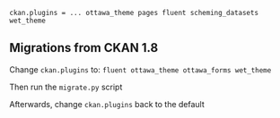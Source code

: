 ```
ckan.plugins = ... ottawa_theme pages fluent scheming_datasets wet_theme
```

Migrations from CKAN 1.8
------------------------

Change `ckan.plugins` to:
```fluent ottawa_theme ottawa_forms wet_theme```

Then run the `migrate.py` script

Afterwards, change `ckan.plugins` back to the default
